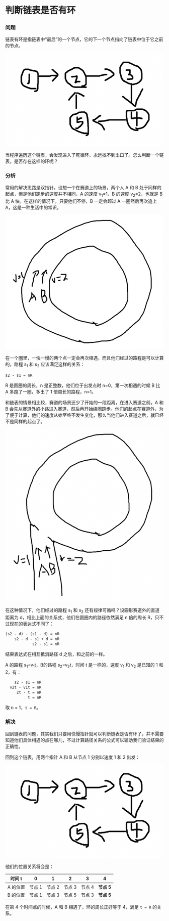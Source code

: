 # 判断链表是否有环

### 问题

链表有环是指链表中“最后”的一个节点，它的下一个节点指向了链表中位于它之前的节点。

![50](./assets/9.png)

当程序遍历这个链表，会发现进入了死循环，永远找不到出口了。怎么判断一个链表，是否存在这样的环呢？

### 分析

常用的解决思路是双指针。设想一个在赛道上的场景，两个人 A 和 B 处于同样的起点，但是他们跑步的速度并不相同，A 的速度 v<sub>1</sub>=1，B 的速度 v<sub>2</sub>=2，也就是 B 比 A 快。在这样的情况下，只要他们不停，B 一定会超过 A 一圈然后再次追上 A，这是一种生活中的常识。

![50](./assets/7.png)

在一个圈里，一快一慢的两个点一定会再次相遇，而且他们经过的路程是可以计算的，路程 s<sub>1</sub> 和 s<sub>2</sub> 应该满足这样的关系：

```
s2 - s1 = nR
```

R 是圆圈的周长，n 是正整数，他们位于出发点时 n=0，第一次相遇的时候 B 比 A 多跑了一圈，多出了 1 倍周长的路程，n=1。

和链表的情景相比较，赛道的场景还少了开始的一段距离，在进入赛道之前，A 和 B 会先从赛道外的小路进入赛道，然后再开始绕圈跑步。他们的起点在赛道外，为了便于计算，他们的速度从始至终不发生变化，那么当他们进入赛道之后，就已经不是同样的起点了。

![50](./assets/8.png)



在这种情况下，他们经过的路程 s<sub>1</sub> 和 s<sub>2</sub> 还有规律可循吗？设圆形赛道外的直道距离为 d，相比上面的关系式，他们在圆圈内的路径依然满足 n 倍的周长 R，只不过现在的表达式不同了：

```
(s2 - d) - (s1 - d) = nR
	s2 - d - s1 + d = nR
			s2 - s1 = nR
```

结果表达式在相互抵消路径 d 之后，和之前的一样。

A 的路程 s<sub>1</sub>=v<sub>1</sub>t，B的路程 s<sub>2</sub>=v<sub>2</sub>t，时间 t 是一样的，速度 v<sub>1</sub> 和 v<sub>2</sub> 是已知的 1 和 2，有：

```
	s2 - s1 = nR
  v2t - v1t = nR
	 2t - t = nR
		  t = nR
```

取 n = 1，`t = R`。

### 解决 

回到链表的问题，其实我们只要用快慢指针就可以判断链表是否有环了，并不需要知道他们具体相遇的点在哪儿，不过计算路径关系的公式可以辅助我们验证结果的正确性。

回到这个链表，用两个指针 A 和 B 从节点 1 分别以速度 1 和 2 出发：

![50](./assets/9.png)

他们的位置关系将会是：

| 时间 t   | 0      | 1      | 2      | 3      | 4      |
| -------- | ------ | ------ | ------ | ------ | ------ |
| A 的位置 | 节点 1 | 节点 2 | 节点 3 | 节点 4 | **节点 5** |
| B 的位置 | 节点 1 | 节点 3 | 节点 5 | 节点 3 | **节点 5** |

在第 4 个时间点的时候，A 和 B 相遇了，环的周长正好等于 4，满足 `t = R` 的关系。

